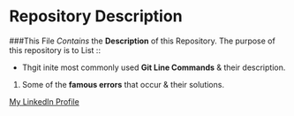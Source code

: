 # Repository Description

###This File *Contains* the **Description** of this Repository.
The purpose of this repository is to List ::

- Thgit inite most commonly used **Git Line Commands** & their description.

1. Some of the **famous errors** that occur & their solutions.

[My LinkedIn Profile](https://www.linkedin.com/in/adham-sherif-9625b1209/)